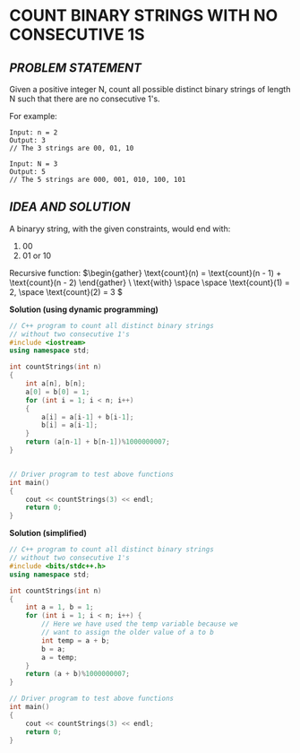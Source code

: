 # **COUNT BINARY STRINGS WITH NO CONSECUTIVE 1S**

## ***PROBLEM STATEMENT***

Given a positive integer N, count all possible distinct binary strings of length N such that there are no consecutive 1's.

For example:
```
Input: n = 2
Output: 3
// The 3 strings are 00, 01, 10
```

```
Input: N = 3
Output: 5
// The 5 strings are 000, 001, 010, 100, 101
```

## ***IDEA AND SOLUTION***

A binaryy string, with the given constraints, would end with:
1. 00
2. 01 or 10

Recursive function: 
$\begin{gather}
\text{count}(n) = \text{count}(n - 1) + \text{count}(n - 2)
\end{gather}
\\ \text{with} \space \space \text{count}(1) = 2, \space \text{count}(2) = 3
$

**Solution (using dynamic programming)**

```cpp
// C++ program to count all distinct binary strings
// without two consecutive 1's
#include <iostream>
using namespace std;

int countStrings(int n)
{
    int a[n], b[n];
    a[0] = b[0] = 1;
    for (int i = 1; i < n; i++)
    {
        a[i] = a[i-1] + b[i-1];
        b[i] = a[i-1];
    }
    return (a[n-1] + b[n-1])%1000000007;
}


// Driver program to test above functions
int main()
{
    cout << countStrings(3) << endl;
    return 0;
}   
```

**Solution (simplified)**
```cpp
// C++ program to count all distinct binary strings
// without two consecutive 1's
#include <bits/stdc++.h>
using namespace std;

int countStrings(int n)
{
    int a = 1, b = 1;
    for (int i = 1; i < n; i++) {
        // Here we have used the temp variable because we
        // want to assign the older value of a to b
        int temp = a + b;
        b = a;
        a = temp;
    }
    return (a + b)%1000000007;
}

// Driver program to test above functions
int main()
{
    cout << countStrings(3) << endl;
    return 0;
}
```